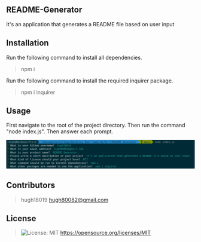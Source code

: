 ## README-Generator 
  It's an application that generates a README file based on user input

  ## Installation
  Run the following command to install all dependencies.
  > npm i

  Run the following command to install the required inquirer package.
  > npm i inquirer

  ## Usage
  First navigate to the root of the project directory.
  Then run the command "node index.js".
  Then answer each prompt.

  ![alt text](assets/images/usage.png)

  ## Contributors
  > hugh18019 
  > hugh80082@gmail.com
  
  ## License
  > ![License: MIT](https://img.shields.io/badge/License-MIT-yellow.svg)
  https://opensource.org/licenses/MIT

  